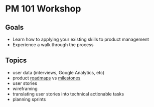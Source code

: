 # PM 101 Workshop

## Goals
- Learn how to applying your existing skills to product management
- Experience a walk through the process

## Topics
- user data (interviews, Google Analytics, etc)
- product [roadmaps](https://github.com/lisanguyen-bit/PM-101-workshop/projects) vs [milestones](https://github.com/lisanguyen-bit/PM-101-workshop/milestones?with_issues=no)
- user stories
- wireframing
- translating user stories into technical actionable tasks
- planning sprints

